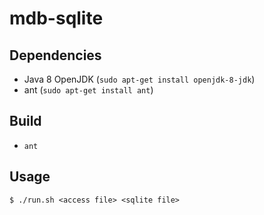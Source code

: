 # mdb-sqlite

## Dependencies
 * Java 8 OpenJDK (`sudo apt-get install openjdk-8-jdk`)
 * ant (`sudo apt-get install ant`)

## Build
 * `ant`

## Usage
`$ ./run.sh <access file> <sqlite file>`
